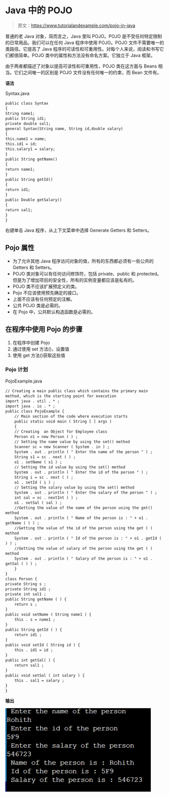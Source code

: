 # Java 中的 POJO

> 原文：<https://www.tutorialandexample.com/pojo-in-java>

普通的老 Java 对象，简而言之，Java 里叫 POJO。POJO 是不受任何特定限制的日常用品。我们可以在任何 Java 程序中使用 POJO。POJO 文件不需要唯一的类路径。它提高了 Java 程序的可读性和可重用性。对每个人来说，阅读和书写它们都很简单。POJO 类中的属性和方法没有命名方案。它独立于 Java 框架。

由于两者都描述了对象以提高可读性和可重用性，POJO 类在这方面与 Beans 相当。它们之间唯一的区别是 POJO 文件没有任何唯一的约束，而 Bean 文件有。

**语法**

Syntax.java

```
public class Syntax
{
String name1;
public String id1;
private double sal1;
general Syntax(String name, String id,double salary)
{
this.name1 = name;
this.id1 = id;
this.salary1 = salary;
}
public String getName()
{
return name1;
}
public String getId()
{
return id1;
}
public Double getSalary()
{
return sal1;
}
} 
```

右键单击 Java 程序，从上下文菜单中选择 Generate Getters 和 Setters。

## Pojo 属性

*   为了允许其他 Java 程序访问对象的值，所有的东西都必须有一些公共的 Getters 和 Setters。
*   POJO 类对象可以有任何访问修饰符，包括 private、public 和 protected。但是为了增加项目的安全性，所有的实例变量都应该是私有的。
*   POJO 类不应该扩展预定义的类。
*   Pojo 不应该使用预先确定的接口。
*   上面不应该有任何预定的注解。
*   公共 POJO 类是必需的。
*   在 Pojo 中，公共默认构造函数是必需的。

## 在程序中使用 Pojo 的步骤

1.  在程序中创建 Pojo
2.  通过使用 set 方法()，设置值
3.  使用 get 方法()获取这些值

### Pojo 计划

PojoExample.java

```
// Creating a main public class which contains the primary main method, which is the starting point for execution
import java . util . * ;
import java . io . * ;
public class PojoExample {  
    // Main section of the code where execution starts
    public static void main ( String [ ] args ) 
    {  
    // Creating  an Object for Employee class  
    Person o1 = new Person ( ) ; 
    // Setting the name value by using the set() method  
    Scanner sc = new Scanner ( System . in ) ;
    System . out . println ( " Enter the name of the person " ) ;
    String s1 = sc . next ( ) ;
    o1 . setName ( s1 ) ; 
    // Setting the id value by using the set() method  
    System . out . println ( " Enter the id of the person " ) ;
    String i = sc . next ( ) ;
    o1 . setId ( i ) ;  
    // Setting the salary value by using the set() method  
    System . out . println ( " Enter the salary of the person " ) ;
    int sal = sc . nextInt ( ) ;
    o1 . setSal ( sal ) ;
    //Getting the value of the name of the person using the get() method  
    System . out . println ( " Name of the person is : " + o1 . getName ( ) ) ; 
    //Getting the value of the id of the person using the get ( ) method  
    System . out . println ( " Id of the person is : " + o1 . getId ( ) ) ;  
    //Getting the value of salary of the person using the get ( ) method  
    System . out . println ( " Salary of the person is : " + o1 . getSal ( ) ) ;  
    }  
}  
class Person {  
private String s ;  
private String id1 ;  
private int sal1 ;  
public String getName ( ) {  
    return s ;  
}  
public void setName ( String name1 ) {  
    this . s = name1 ;  
}  
public String getId ( ) {  
    return id1 ;  
}  
public void setId ( String id ) {  
    this . id1 = id ;  
}  
public int getSal( ) {  
    return sal1 ;  
}  
public void setSal ( int salary ) {  
    this . sal1 = salary ;  
}  
} 
```

**输出**

![POJO in Java](img/a0901f36fa4b149dd857a8e393fac809.png)